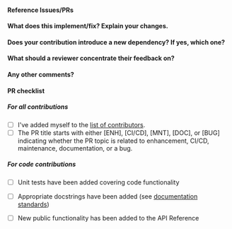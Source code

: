 <!--
Thanks for contributing a pull request! Please ensure you have taken a look
at our contribution guide: https://skbase.readthedocs.io/en/latest/contribute.html
-->

#### Reference Issues/PRs
<!--
Example: Fixes #1234. See also #3456.

Please use keywords (e.g., Fixes) to create link to the issues or pull requests
you resolved, so that they will automatically be closed when your pull request
is merged. See https://github.com/blog/1506-closing-issues-via-pull-requests
-->


#### What does this implement/fix? Explain your changes.
<!--
A clear and concise description of what you have implemented. Remember to implement
unit tests and docstrings if your pull request commits code to the repository.
-->

#### Does your contribution introduce a new dependency? If yes, which one?

<!--
If your contribution requires a new dependency please indicate why it is necessary.
skbase seeks to mimimize dependencies to make it easy to use skbase in a variety
of environments and contexts.
-->

#### What should a reviewer concentrate their feedback on?

<!-- This section is particularly useful if you have a pull request that is still in development.
You can guide the reviews to focus on the parts that are ready for their comments.
We suggest using bullets (indicated by * or -) and filled checkboxes [x] here -->

#### Any other comments?
<!--
Is there any other information the reviewer should know?
-->

#### PR checklist
<!--
Please go through the checklist below. Please feel free to remove points if they are not applicable.
-->

##### For all contributions
- [ ] I've added myself to the [list of contributors](https://github.com/sktime/skbase/blob/main/.all-contributorsrc).
- [ ] The PR title starts with either [ENH], [CI/CD], [MNT], [DOC], or [BUG] indicating whether
  the PR topic is related to enhancement, CI/CD, maintenance, documentation, or a bug.

##### For code contributions
- [ ] Unit tests have been added covering code functionality
- [ ] Appropriate docstrings have been added (see [documentation standards](https://skbase.readthedocs.io/en/latest/contribute/development/developer_guide/creating_docs.html))
- [ ] New public functionality has been added to the API Reference


<!--
Thanks for contributing!
-->

